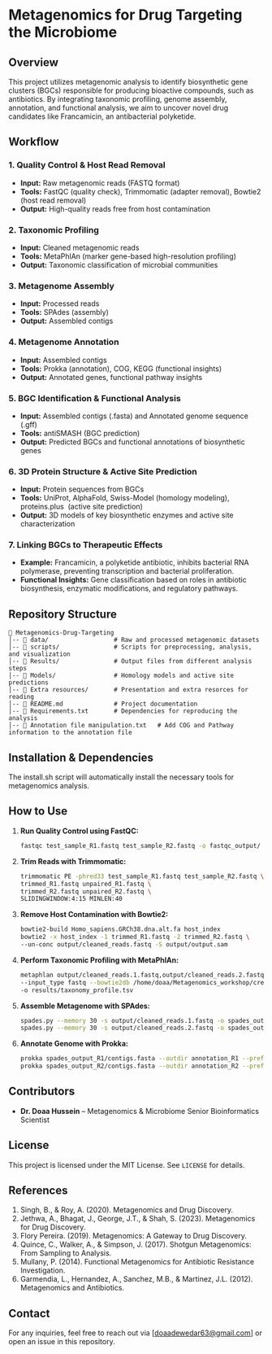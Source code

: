 # Metagenomics for Drug Targeting the Microbiome

## Overview

This project utilizes metagenomic analysis to identify biosynthetic gene clusters (BGCs) responsible for producing bioactive compounds, such as antibiotics. By integrating taxonomic profiling, genome assembly, annotation, and functional analysis, we aim to uncover novel drug candidates like Francamicin, an antibacterial polyketide.

## Workflow

### 1. **Quality Control & Host Read Removal**

- **Input:** Raw metagenomic reads (FASTQ format)
- **Tools:** FastQC (quality check), Trimmomatic (adapter removal), Bowtie2 (host read removal)
- **Output:** High-quality reads free from host contamination

### 2. **Taxonomic Profiling**

- **Input:** Cleaned metagenomic reads
- **Tools:** MetaPhlAn (marker gene-based high-resolution profiling)
- **Output:** Taxonomic classification of microbial communities

### 3. **Metagenome Assembly**

- **Input:** Processed reads
- **Tools:** SPAdes (assembly)
- **Output:** Assembled contigs

### 4. **Metagenome Annotation**

- **Input:** Assembled contigs
- **Tools:** Prokka (annotation), COG, KEGG (functional insights)
- **Output:** Annotated genes, functional pathway insights

### 5. **BGC Identification & Functional Analysis**

- **Input:** Assembled contigs (.fasta) and Annotated genome sequence (.gff)
- **Tools:** antiSMASH (BGC prediction)
- **Output:** Predicted BGCs and functional annotations of biosynthetic genes

### 6. **3D Protein Structure & Active Site Prediction**

- **Input:** Protein sequences from BGCs
- **Tools:** UniProt, AlphaFold, Swiss-Model (homology modeling), proteins.plus  (active site prediction)
- **Output:** 3D models of key biosynthetic enzymes and active site characterization

### 7. **Linking BGCs to Therapeutic Effects**

- **Example:** Francamicin, a polyketide antibiotic, inhibits bacterial RNA polymerase, preventing transcription and bacterial proliferation.
- **Functional Insights:** Gene classification based on roles in antibiotic biosynthesis, enzymatic modifications, and regulatory pathways.

## Repository Structure

```
📂 Metagenomics-Drug-Targeting
│-- 📂 data/                  # Raw and processed metagenomic datasets
│-- 📂 scripts/               # Scripts for preprocessing, analysis, and visualization
│-- 📂 Results/               # Output files from different analysis steps
│-- 📂 Models/                # Homology models and active site predictions
│-- 📂 Extra resources/       # Presentation and extra resorces for reading 
│-- 📄 README.md              # Project documentation
│-- 📄 Requirements.txt       # Dependencies for reproducing the analysis
│-- 📄 Annotation file manipulation.txt   # Add COG and Pathway information to the annotation file
```

## Installation & Dependencies

The install.sh script will automatically install the necessary tools for metagenomics analysis.

## How to Use

1. **Run Quality Control using FastQC:**
   ```bash
   fastqc test_sample_R1.fastq test_sample_R2.fastq -o fastqc_output/
   ```
2. **Trim Reads with Trimmomatic:**
   ```bash
   trimmomatic PE -phred33 test_sample_R1.fastq test_sample_R2.fastq \
   trimmed_R1.fastq unpaired_R1.fastq \
   trimmed_R2.fastq unpaired_R2.fastq \
   SLIDINGWINDOW:4:15 MINLEN:40
   ```
3. **Remove Host Contamination with Bowtie2:**
   ```bash
   bowtie2-build Homo_sapiens.GRCh38.dna.alt.fa host_index
   bowtie2 -x host_index -1 trimmed_R1.fastq -2 trimmed_R2.fastq \
   --un-conc output/cleaned_reads.fastq -S output/output.sam
   ```
4. **Perform Taxonomic Profiling with MetaPhlAn:**
   ```bash
   metaphlan output/cleaned_reads.1.fastq,output/cleaned_reads.2.fastq \
   --input_type fastq --bowtie2db /home/doaa/Metagenomics_workshop/creative_sucesss/ \
   -o results/taxonomy_profile.tsv
   ```
5. **Assemble Metagenome with SPAdes:**
   ```bash
   spades.py --memory 30 -s output/cleaned_reads.1.fastq -o spades_output_R1
   spades.py --memory 30 -s output/cleaned_reads.2.fastq -o spades_output_R2
   ```
6. **Annotate Genome with Prokka:**
   ```bash
   prokka spades_output_R1/contigs.fasta --outdir annotation_R1 --prefix my_bacterium_R1
   prokka spades_output_R2/contigs.fasta --outdir annotation_R2 --prefix my_bacterium_R2
   ```
 
## Contributors

- **Dr. Doaa Hussein** – Metagenomics & Microbiome  Senior Bioinformatics Scientist


## License

This project is licensed under the MIT License. See `LICENSE` for details.

## References

1. Singh, B., & Roy, A. (2020). Metagenomics and Drug Discovery.
2. Jethwa, A., Bhagat, J., George, J.T., & Shah, S. (2023). Metagenomics for Drug Discovery.
3. Flory Pereira. (2019). Metagenomics: A Gateway to Drug Discovery.
4. Quince, C., Walker, A., & Simpson, J. (2017). Shotgun Metagenomics: From Sampling to Analysis.
5. Mullany, P. (2014). Functional Metagenomics for Antibiotic Resistance Investigation.
6. Garmendia, L., Hernandez, A., Sanchez, M.B., & Martinez, J.L. (2012). Metagenomics and Antibiotics.

## Contact

For any inquiries, feel free to reach out via [[doaadewedar63@gmail.com](mailto:doaadewedar63@gmail.com)] or open an issue in this repository.

